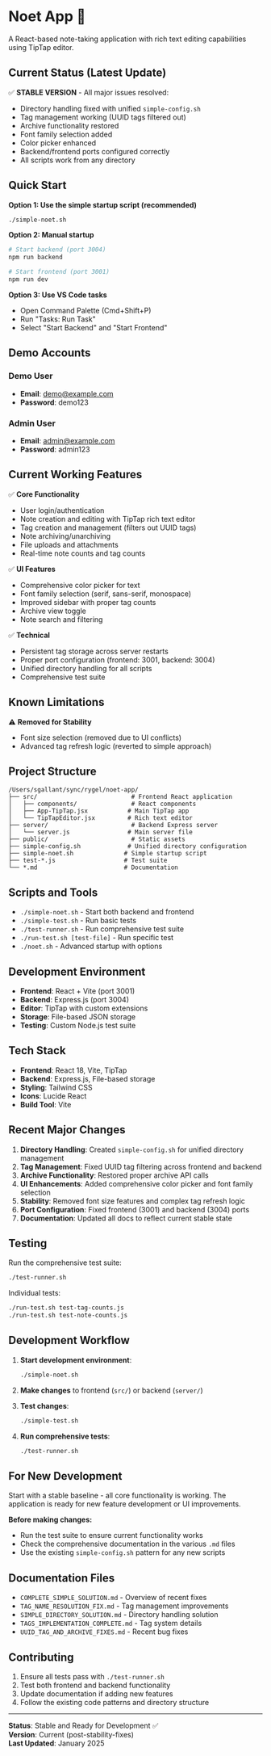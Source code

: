 # Noet App 📝

A React-based note-taking application with rich text editing capabilities using TipTap editor.

## Current Status (Latest Update)

✅ **STABLE VERSION** - All major issues resolved:
- Directory handling fixed with unified `simple-config.sh`
- Tag management working (UUID tags filtered out)
- Archive functionality restored
- Font family selection added
- Color picker enhanced
- Backend/frontend ports configured correctly
- All scripts work from any directory

## Quick Start

**Option 1: Use the simple startup script (recommended)**
```bash
./simple-noet.sh
```

**Option 2: Manual startup**
```bash
# Start backend (port 3004)
npm run backend

# Start frontend (port 3001) 
npm run dev
```

**Option 3: Use VS Code tasks**
- Open Command Palette (Cmd+Shift+P)
- Run "Tasks: Run Task" 
- Select "Start Backend" and "Start Frontend"

## Demo Accounts

### Demo User
- **Email**: demo@example.com
- **Password**: demo123

### Admin User
- **Email**: admin@example.com
- **Password**: admin123

## Current Working Features

✅ **Core Functionality**
- User login/authentication
- Note creation and editing with TipTap rich text editor
- Tag creation and management (filters out UUID tags)
- Note archiving/unarchiving
- File uploads and attachments
- Real-time note counts and tag counts

✅ **UI Features**
- Comprehensive color picker for text
- Font family selection (serif, sans-serif, monospace)
- Improved sidebar with proper tag counts
- Archive view toggle
- Note search and filtering

✅ **Technical**
- Persistent tag storage across server restarts
- Proper port configuration (frontend: 3001, backend: 3004)
- Unified directory handling for all scripts
- Comprehensive test suite

## Known Limitations

⚠️ **Removed for Stability**
- Font size selection (removed due to UI conflicts)
- Advanced tag refresh logic (reverted to simple approach)

## Project Structure

```
/Users/sgallant/sync/rygel/noet-app/
├── src/                          # Frontend React application
│   ├── components/               # React components
│   ├── App-TipTap.jsx           # Main TipTap app
│   └── TipTapEditor.jsx         # Rich text editor
├── server/                       # Backend Express server
│   └── server.js                # Main server file
├── public/                       # Static assets
├── simple-config.sh             # Unified directory configuration
├── simple-noet.sh              # Simple startup script
├── test-*.js                   # Test suite
└── *.md                        # Documentation
```

## Scripts and Tools

- `./simple-noet.sh` - Start both backend and frontend
- `./simple-test.sh` - Run basic tests
- `./test-runner.sh` - Run comprehensive test suite
- `./run-test.sh [test-file]` - Run specific test
- `./noet.sh` - Advanced startup with options

## Development Environment

- **Frontend**: React + Vite (port 3001)
- **Backend**: Express.js (port 3004)
- **Editor**: TipTap with custom extensions
- **Storage**: File-based JSON storage
- **Testing**: Custom Node.js test suite

## Tech Stack

- **Frontend**: React 18, Vite, TipTap
- **Backend**: Express.js, File-based storage
- **Styling**: Tailwind CSS
- **Icons**: Lucide React
- **Build Tool**: Vite

## Recent Major Changes

1. **Directory Handling**: Created `simple-config.sh` for unified directory management
2. **Tag Management**: Fixed UUID tag filtering across frontend and backend
3. **Archive Functionality**: Restored proper archive API calls
4. **UI Enhancements**: Added comprehensive color picker and font family selection
5. **Stability**: Removed font size features and complex tag refresh logic
6. **Port Configuration**: Fixed frontend (3001) and backend (3004) ports
7. **Documentation**: Updated all docs to reflect current stable state

## Testing

Run the comprehensive test suite:
```bash
./test-runner.sh
```

Individual tests:
```bash
./run-test.sh test-tag-counts.js
./run-test.sh test-note-counts.js
```

## Development Workflow

1. **Start development environment**:
   ```bash
   ./simple-noet.sh
   ```

2. **Make changes** to frontend (`src/`) or backend (`server/`)

3. **Test changes**:
   ```bash
   ./simple-test.sh
   ```

4. **Run comprehensive tests**:
   ```bash
   ./test-runner.sh
   ```

## For New Development

Start with a stable baseline - all core functionality is working. The application is ready for new feature development or UI improvements. 

**Before making changes:**
- Run the test suite to ensure current functionality works
- Check the comprehensive documentation in the various `.md` files
- Use the existing `simple-config.sh` pattern for any new scripts

## Documentation Files

- `COMPLETE_SIMPLE_SOLUTION.md` - Overview of recent fixes
- `TAG_NAME_RESOLUTION_FIX.md` - Tag management improvements
- `SIMPLE_DIRECTORY_SOLUTION.md` - Directory handling solution
- `TAGS_IMPLEMENTATION_COMPLETE.md` - Tag system details
- `UUID_TAG_AND_ARCHIVE_FIXES.md` - Recent bug fixes

## Contributing

1. Ensure all tests pass with `./test-runner.sh`
2. Test both frontend and backend functionality
3. Update documentation if adding new features
4. Follow the existing code patterns and directory structure

---

**Status**: Stable and Ready for Development ✅  
**Version**: Current (post-stability-fixes)  
**Last Updated**: January 2025
